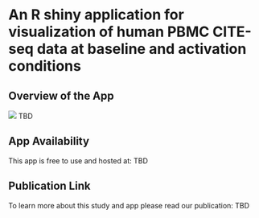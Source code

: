 # An R shiny application for visualization of human PBMC CITE-seq data at baseline and activation conditions

## Overview of the App
![](https://github.com/nlawlor/PBMC_CITEseq/blob/master/Graphical.abstract.png)
TBD

## App Availability

This app is free to use and hosted at: TBD

## Publication Link

To learn more about this study and app please read our publication: TBD


